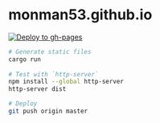 # monman53.github.io

[![Deploy to gh-pages](https://github.com/monman53/monman53.github.io/actions/workflows/main.yml/badge.svg)](https://github.com/monman53/monman53.github.io/actions/workflows/main.yml)

```sh
# Generate static files
cargo run
 
# Test with `http-server`
npm install --global http-server
http-server dist

# Deploy
git push origin master
```